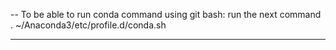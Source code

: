 -- To be able to run conda command using git bash: run the next command 
. ~/Anaconda3/etc/profile.d/conda.sh

----------------------------------------------------------------------------------

